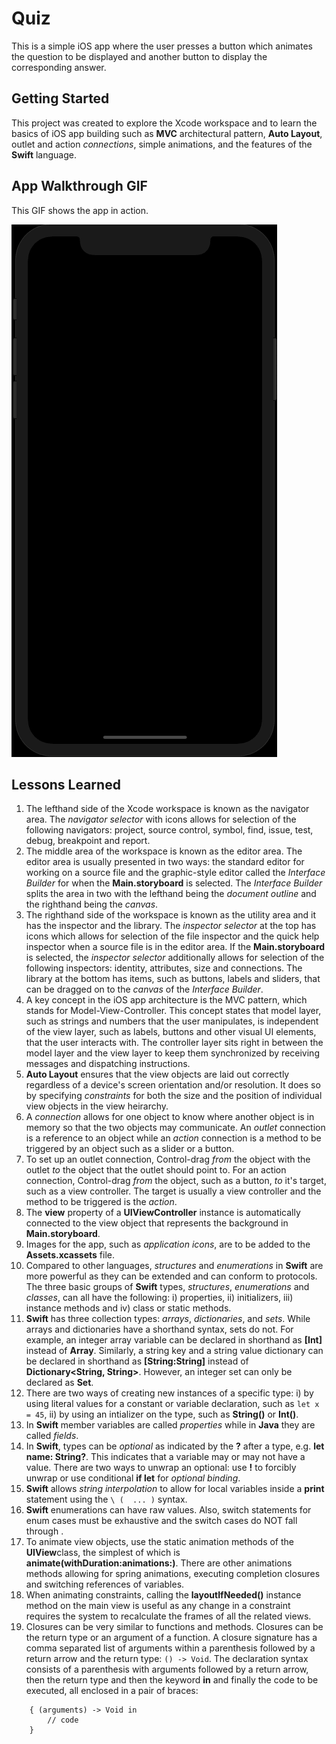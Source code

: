 # Quiz

This is a simple iOS app where the user presses a button which animates the question to be displayed and another button to display the corresponding answer.

## Getting Started

This project was created to explore the Xcode workspace and to learn the basics of iOS app building such as **MVC** architectural pattern, **Auto Layout**, outlet and action *connections*, simple animations, and the features of the **Swift** language.

## App Walkthrough GIF

This GIF shows the app in action.

![Quiz Walkthrough](walkthrough.gif)

## Lessons Learned
1. The lefthand side of the Xcode workspace is known as the navigator area. The *navigator selector* with icons allows for selection of the following navigators: project, source control, symbol, find, issue, test, debug, breakpoint and report.
2. The middle area of the workspace is known as the editor area. The editor area is usually presented in two ways: the standard editor for working on a source file and the graphic-style editor called the *Interface Builder* for when the **Main.storyboard** is selected. The *Interface Builder* splits the area in two with the lefthand being the *document outline* and the righthand being the *canvas*.
3.  The righthand side of the workspace is known as the utility area and it has the inspector and the library. The *inspector selector* at the top has icons which allows for selection of the file inspector and the quick help inspector when a source file is in the editor area. If the **Main.storyboard** is selected, the *inspector selector* additionally allows for selection of the following inspectors: identity, attributes, size and connections. The library at the bottom has items, such as buttons, labels and sliders,  that can be dragged on to the *canvas* of the *Interface Builder*.
4. A key concept in the iOS app architecture is the MVC pattern, which stands for Model-View-Controller. This concept states that model layer, such as strings and numbers that the user manipulates, is independent of the view layer, such as labels, buttons and other visual UI elements, that the user interacts with. The controller layer sits right in between the model layer and the view layer to keep them synchronized by receiving messages and dispatching instructions.
5. **Auto Layout** ensures that the view objects are laid out correctly regardless of a device's screen orientation and/or resolution. It does so by specifying *constraints* for both the size and the position of individual view objects in the view heirarchy.
6. A *connection* allows for one object to know where another object is in memory so that the two objects may communicate. An *outlet* connection is a reference to an object while an *action* connection is a method to be triggered by an object such as a slider or a button.
7. To set up an outlet connection, Control-drag *from* the object with the outlet *to* the object that the outlet should point to. For an action connection, Control-drag *from* the object, such as a button, *to* it's target, such as a view controller. The target is usually a view controller and the method to be triggered is the *action*.
8. The **view** property of a **UIViewController** instance is automatically connected to the view object that represents the background in **Main.storyboard**.
9. Images for the app, such as *application icons*, are to be added to the **Assets.xcassets** file.
10. Compared to other languages, *structures* and *enumerations* in **Swift** are more powerful as they can be extended and can conform to protocols. The three basic groups of **Swift** types, *structures*, *enumerations* and *classes*, can all have the following: i) properties, ii) initializers, iii) instance methods and iv) class or static methods.
11. **Swift** has three collection types: *arrays*, *dictionaries*, and *sets*. While arrays and dictionaries have a shorthand syntax, sets do not. For example, an integer array variable can be declared in shorthand as **[Int]** instead of **Array<Int>**. Similarly, a string key and a string value dictionary can be declared in shorthand as **[String:String]** instead of **Dictionary<String, String>**. However, an integer set can only be declared as **Set<Int>**.
12. There are two ways of creating new instances of a specific type: i) by using literal values for a constant or variable declaration, such as `let x = 45`, ii) by using an intializer on the type, such as **String()** or **Int()**.
13. In **Swift** member variables are called *properties* while in **Java** they are called *fields*.
14. In **Swift**,  types can be *optional* as indicated by the **?** after a type, e.g. **let name: String?**. This indicates that a variable may or may not have a value. There are two ways to unwrap an optional: use **!** to forcibly unwrap or use conditional **if let** for *optional binding*.
15. **Swift** allows *string interpolation* to allow for local variables inside a **print** statement using the `\ (  ... )` syntax.
16. **Swift** enumerations can have raw values. Also, switch statements for enum cases must be exhaustive and the switch cases do NOT fall through .
17. To animate view objects, use the static animation methods of the **UIView**class, the simplest of which is **animate(withDuration:animations:)**. There are other animations methods allowing for spring animations, executing completion closures and switching references of variables.
18. When animating constraints, calling the **layoutIfNeeded()** instance method on the main view is useful as any change in a constraint requires the system to recalculate the frames of all the related views.
19. Closures can be very similar to functions and methods. Closures can be the return type or an argument of a function. A closure signature has a comma separated list of arguments within a parenthesis followed by a return arrow and the return type: `() -> Void`. The declaration syntax consists of a parenthesis with arguments followed by a return arrow, then the return type and then the keyword **in** and finally the code to be executed, all enclosed in a pair of braces:
```
    { (arguments) -> Void in
        // code 
    }
```
